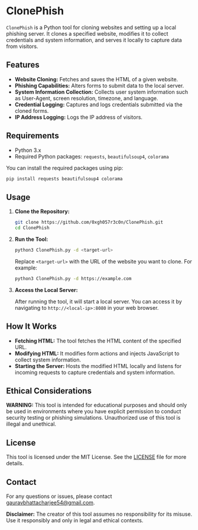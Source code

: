 # ClonePhish

`ClonePhish` is a Python tool for cloning websites and setting up a local phishing server. It clones a specified website, modifies it to collect credentials and system information, and serves it locally to capture data from visitors.

## Features

- **Website Cloning:** Fetches and saves the HTML of a given website.
- **Phishing Capabilities:** Alters forms to submit data to the local server.
- **System Information Collection:** Collects user system information such as User-Agent, screen resolution, timezone, and language.
- **Credential Logging:** Captures and logs credentials submitted via the cloned forms.
- **IP Address Logging:** Logs the IP address of visitors.

## Requirements

- Python 3.x
- Required Python packages: `requests`, `beautifulsoup4`, `colorama`

You can install the required packages using pip:

```bash
pip install requests beautifulsoup4 colorama
```

## Usage

1. **Clone the Repository:**

   ```bash
   git clone https://github.com/0xgh057r3c0n/ClonePhish.git
   cd ClonePhish
   ```

2. **Run the Tool:**

   ```bash
   python3 ClonePhish.py -d <target-url>
   ```

   Replace `<target-url>` with the URL of the website you want to clone. For example:

   ```bash
   python3 ClonePhish.py -d https://example.com
   ```

3. **Access the Local Server:**

   After running the tool, it will start a local server. You can access it by navigating to `http://<local-ip>:8080` in your web browser.

## How It Works

- **Fetching HTML:** The tool fetches the HTML content of the specified URL.
- **Modifying HTML:** It modifies form actions and injects JavaScript to collect system information.
- **Starting the Server:** Hosts the modified HTML locally and listens for incoming requests to capture credentials and system information.

## Ethical Considerations

**WARNING:** This tool is intended for educational purposes and should only be used in environments where you have explicit permission to conduct security testing or phishing simulations. Unauthorized use of this tool is illegal and unethical.

## License

This tool is licensed under the MIT License. See the [LICENSE](LICENSE) file for more details.

## Contact

For any questions or issues, please contact [gauravbhattacharjee54@gmail.com](mailto:gauravbhattacharjee54@gmail.com).

**Disclaimer:** The creator of this tool assumes no responsibility for its misuse. Use it responsibly and only in legal and ethical contexts.
